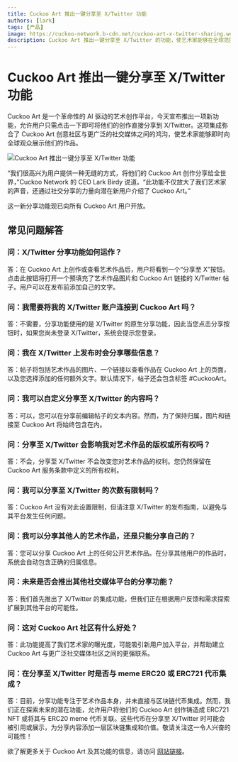 ```yaml
---
title: Cuckoo Art 推出一键分享至 X/Twitter 功能
authors: [lark]
tags: [产品]
image: https://cuckoo-network.b-cdn.net/cuckoo-art-x-twitter-sharing.webp
description: Cuckoo Art 推出一键分享至 X/Twitter 的功能，使艺术家能够在全球范围内展示 AI 生成的艺术作品。此功能连接了创意与社交媒体，扩大了影响力和社区参与度。
---
```


# Cuckoo Art 推出一键分享至 X/Twitter 功能

Cuckoo Art 是一个革命性的 AI 驱动的艺术创作平台，今天宣布推出一项新功能，允许用户只需点击一下即可将他们的创作直接分享到 X/Twitter。这项集成弥合了 Cuckoo Art 创意社区与更广泛的社交媒体之间的鸿沟，使艺术家能够即时向全球观众展示他们的作品。

![Cuckoo Art 推出一键分享至 X/Twitter 功能](https://cuckoo-network.b-cdn.net/cuckoo-art-x-twitter-sharing.webp "Cuckoo Art 推出一键分享至 X/Twitter 功能")

“我们很高兴为用户提供一种无缝的方式，将他们的 Cuckoo Art 创作分享给全世界，”Cuckoo Network 的 CEO Lark Birdy 说道。“此功能不仅放大了我们艺术家的声音，还通过社交分享的力量向潜在新用户介绍了 Cuckoo Art。”

这一新分享功能现已向所有 Cuckoo Art 用户开放。

## 常见问题解答

### 问：X/Twitter 分享功能如何运作？

答：在 Cuckoo Art 上创作或查看艺术作品后，用户将看到一个“分享至 X”按钮。点击此按钮将打开一个预填充了艺术作品图片和 Cuckoo Art 链接的 X/Twitter 帖子。用户可以在发布前添加自己的文字。

### 问：我需要将我的 X/Twitter 账户连接到 Cuckoo Art 吗？

答：不需要，分享功能使用的是 X/Twitter 的原生分享功能，因此当您点击分享按钮时，如果您尚未登录 X/Twitter，系统会提示您登录。

### 问：我在 X/Twitter 上发布时会分享哪些信息？

答：帖子将包括艺术作品的图片、一个链接以查看作品在 Cuckoo Art 上的页面，以及您选择添加的任何额外文字。默认情况下，帖子还会包含标签 #CuckooArt。

### 问：我可以自定义分享至 X/Twitter 的内容吗？

答：可以，您可以在分享前编辑帖子的文本内容。然而，为了保持归属，图片和链接至 Cuckoo Art 将始终包含在内。

### 问：分享至 X/Twitter 会影响我对艺术作品的版权或所有权吗？

答：不会，分享至 X/Twitter 不会改变您对艺术作品的权利。您仍然保留在 Cuckoo Art 服务条款中定义的所有权利。

### 问：我可以分享至 X/Twitter 的次数有限制吗？

答：Cuckoo Art 没有对此设置限制，但请注意 X/Twitter 的发布指南，以避免与其平台发生任何问题。

### 问：我可以分享其他人的艺术作品，还是只能分享自己的？

答：您可以分享 Cuckoo Art 上的任何公开艺术作品。在分享其他用户的作品时，系统会自动包含正确的归属信息。

### 问：未来是否会推出其他社交媒体平台的分享功能？

答：我们首先推出了 X/Twitter 的集成功能，但我们正在根据用户反馈和需求探索扩展到其他平台的可能性。

### 问：这对 Cuckoo Art 社区有什么好处？

答：此功能提高了我们艺术家的曝光度，可能吸引新用户加入平台，并帮助建立 Cuckoo Art 与更广泛社交媒体社区之间的更强联系。

### 问：在分享至 X/Twitter 时是否与 meme ERC20 或 ERC721 代币集成？

答：目前，分享功能专注于艺术作品本身，并未直接与区块链代币集成。然而，我们正在探索未来的潜在功能，允许用户将他们的 Cuckoo Art 创作铸造成 ERC721 NFT 或将其与 ERC20 meme 代币关联。这些代币在分享至 X/Twitter 时可能会被引用或展示，为分享内容添加一层区块链集成和价值。敬请关注这一令人兴奋的可能性！

欲了解更多关于 Cuckoo Art 及其功能的信息，请访问 [网站链接](https://cuckoo.network/portal/art/)。
